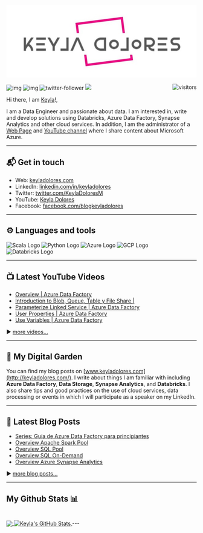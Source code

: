 <p align="center">
  <img src="https://raw.githubusercontent.com/kdolores/kdolores/main/recursos/kd_logo.jpg" />
</p>

![img](https://img.shields.io/youtube/channel/subscribers/UCarAH5bsx6jKAD0B3dF4Guw?label=YouTube%20Subscribers&style=social) 
![img](https://img.shields.io/youtube/channel/views/UCarAH5bsx6jKAD0B3dF4Guw?label=Total%20views%20on%20my%20YouTube%20Channel&style=social) 
![twitter-follower](https://img.shields.io/twitter/follow/KeylaDoloresM?style=social) 
![](https://img.shields.io/badge/Web%20Page-www.keyladolores.com-ff69b4)
<img  align="right" alt="visitors" src="https://visitor-badge.glitch.me/badge?page_id=kdolores.kdolores" /> 

Hi there, I am [Keyla](http://keyladolores.com/)!,

I am a Data Engineer and passionate about data. I am interested in, write and develop solutions using Databricks, Azure Data Factory, Synapse Analytics and other cloud services.
In addition, I am the administrator of a [Web Page](http://keyladolores.com/) and [YouTube channel](https://www.youtube.com/c/KeylaDolores) where I share content about Microsoft Azure.

---

## 📬 Get in touch

- Web: [keyladolores.com](http://keyladolores.com/)
- LinkedIn: [linkedin.com/in/keyladolores](https://www.linkedin.com/in/keyladolores/)
- Twitter: [twitter.com/KeylaDoloresM](https://twitter.com/KeylaDoloresM)
- YouTube: [Keyla Dolores](https://www.youtube.com/c/KeylaDolores)
- Facebook: [facebook.com/blogkeyladolores](https://web.facebook.com/blogkeyladolores)

---

## ⚙️ Languages and tools 
<p>
<img src="https://cdn.worldvectorlogo.com/logos/scala-4.svg" alt="Scala Logo" width="50" height="50"/> 
<img src="https://cdn.worldvectorlogo.com/logos/python-5.svg" alt="Python Logo" width="50" height="50"/>  
<img src="https://cdn.worldvectorlogo.com/logos/azure-1.svg" alt="Azure Logo" width="50" height="50"/>  
<img src="https://cdn.worldvectorlogo.com/logos/google-cloud-1.svg" alt="GCP Logo" width="50" height="50"/>  
<img src="https://cdn.icon-icons.com/icons2/2699/PNG/512/databricks_logo_icon_170295.png" alt="Databricks Logo" width="50" height="50"/> 
</p>

---

## 📺 Latest YouTube Videos

<!-- YOUTUBE-VIDEOS-LIST:START -->
- [Overview | Azure Data Factory](https://youtu.be/zG_wkAHRrxM)
- [Introduction to Blob, Queue, Table y File Share | ](https://youtu.be/SlnlJGUkL4s)
- [Parameterize Linked Service | Azure Data Factory](https://youtu.be/SjPNLAq6vNM)
- [User Properties | Azure Data Factory](https://youtu.be/xJB_K73dnIA)
- [Use Variables | Azure Data Factory](https://youtu.be/-1InukOtvmA)
<!-- YOUTUBE-VIDEOS-LIST:END -->

▶️ [more videos...](https://www.youtube.com/c/KeylaDolores)

---

## 🌳 My Digital Garden

You can find my blog posts on [www.keyladolores.com](http://keyladolores.com/). I write about things I
am familiar with including **Azure Data Factory**, **Data Storage**, **Synapse Analytics**, and
**Databricks**. I also share tips and good practices on the use of cloud services, data processing or events in which I will participate as a speaker on my LinkedIn.

---

## 📕 Latest Blog Posts
<!-- BLOG-POST-LIST:START -->
- [Series: Guía de Azure Data Factory para principiantes](http://keyladolores.com/series-guia-para-principiantes-de-azure-data-factory/)
- [Overview Apache Spark Pool](http://keyladolores.com/overview-apache-spark-pool/)
- [Overview SQL Pool](http://keyladolores.com/overview-sql-pool/)
- [Overview SQL On-Demand](http://keyladolores.com/overview-sql-on-demand/)
- [Overview Azure Synapse Analytics](http://keyladolores.com/overview-azure-synapse-analytics/)
<!-- BLOG-POST-LIST:END -->
▶️ [more blog posts...](http://keyladolores.com/)

---

## My Github Stats 📊
</br>

<a href="https://github.com/rishabkumar7/rishabkumar7">
  <img align="center" src="https://github-readme-stats.vercel.app/api/top-langs/?username=kdolores&hide=java,html" />
</a>
<a href="https://github.com/kdolores/kdolores">
  <img align="center" src="https://github-readme-stats.vercel.app/api?username=kdolores&show_icons=true&line_height=27&count_private=true" alt="Keyla's GitHub Stats" />
</a>
---

<br/>



